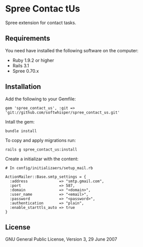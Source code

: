 Spree Contac tUs
=============

Spree extension for contact tasks.

Requirements
------------

You need have installed the following software on the computer:

* Ruby 1.9.2 or higher
* Rails 3.1
* Spree 0.70.x

Installation
------------

Add the following to your Gemfile:

	gem 'spree_contact_us', :git => 'git://github.com/softwhisper/spree_contact_us.git'

Intall the gem:

	bundle install
	
To copy and apply migrations run:

	rails g spree_contact_us:install
	
Create a initializar with the content:

	# In config/initializaers/setup_mail.rb

	ActionMailer::Base.smtp_settings = {
	  :address              => "smtp.gmail.com",
	  :port                 => 587,
	  :domain               => "<domain>",
	  :user_name            => "<email>",
	  :password             => "<password>",
	  :authentication       => "plain",
	  :enable_starttls_auto => true
	}
	
License
-------
GNU General Public License, Version 3, 29 June 2007